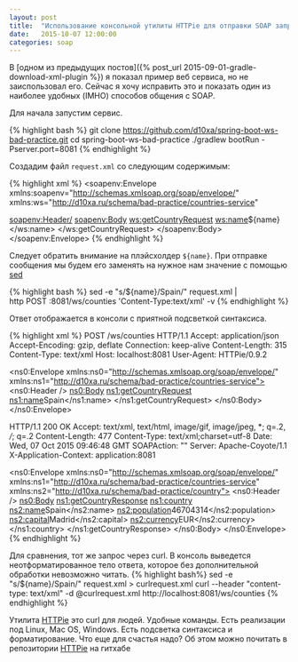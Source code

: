 ```yaml
---
layout: post
title:  "Использование консольной утилиты HTTPie для отправки SOAP запросов"
date:   2015-10-07 12:00:00
categories: soap
---
```


В [одном из предыдущих постов]({% post_url 2015-09-01-gradle-download-xml-plugin %}) 
я показал пример веб сервиса, но не заиспользовал его. 
Сейчас я хочу исправить это и показать один из наиболее удобных (IMHO) способов общения с SOAP.

Для начала запустим сервис.

{% highlight bash %}
git clone https://github.com/d10xa/spring-boot-ws-bad-practice.git
cd spring-boot-ws-bad-practice
./gradlew bootRun -Pserver.port=8081
{% endhighlight %}

Создадим файл `request.xml` со следующим содержимым:

{% highlight xml %}
<soapenv:Envelope xmlns:soapenv="http://schemas.xmlsoap.org/soap/envelope/" 
xmlns:ws="http://d10xa.ru/schema/bad-practice/countries-service"
>
   <soapenv:Header/>
   <soapenv:Body>
      <ws:getCountryRequest>
         <ws:name>${name}</ws:name>
      </ws:getCountryRequest>
   </soapenv:Body>
</soapenv:Envelope>
{% endhighlight %}

Следует обратить внимание на плэйсхолдер `${name}`. 
При отправке сообщения мы будем его заменять на нужное нам значение с помощью [sed](https://ru.wikipedia.org/wiki/Sed) 

{% highlight bash %}
sed -e "s/\${name}/Spain/" request.xml | \
http POST :8081/ws/counties 'Content-Type:text/xml' -v
{% endhighlight %}

Ответ отображается в консоли с приятной подсветкой синтаксиса.

{% highlight xml %}
POST /ws/counties HTTP/1.1
Accept: application/json
Accept-Encoding: gzip, deflate
Connection: keep-alive
Content-Length: 315
Content-Type: text/xml
Host: localhost:8081
User-Agent: HTTPie/0.9.2

<ns0:Envelope xmlns:ns0="http://schemas.xmlsoap.org/soap/envelope/" 
xmlns:ns1="http://d10xa.ru/schema/bad-practice/countries-service">
    <ns0:Header />
    <ns0:Body>
        <ns1:getCountryRequest>
            <ns1:name>Spain</ns1:name>
        </ns1:getCountryRequest>
    </ns0:Body>
</ns0:Envelope>

HTTP/1.1 200 OK
Accept: text/xml, text/html, image/gif, image/jpeg, *; q=.2, */*; q=.2
Content-Length: 477
Content-Type: text/xml;charset=utf-8
Date: Wed, 07 Oct 2015 09:46:48 GMT
SOAPAction: ""
Server: Apache-Coyote/1.1
X-Application-Context: application:8081

<ns0:Envelope xmlns:ns0="http://schemas.xmlsoap.org/soap/envelope/" 
xmlns:ns1="http://d10xa.ru/schema/bad-practice/countries-service" 
xmlns:ns2="http://d10xa.ru/schema/bad-practice/country">
    <ns0:Header />
    <ns0:Body>
        <ns1:getCountryResponse>
            <ns1:country>
                <ns2:name>Spain</ns2:name>
                <ns2:population>46704314</ns2:population>
                <ns2:capital>Madrid</ns2:capital>
                <ns2:currency>EUR</ns2:currency>
            </ns1:country>
        </ns1:getCountryResponse>
    </ns0:Body>
</ns0:Envelope>
{% endhighlight %}

Для сравнения, тот же запрос через curl.
В консоль выведется неотформатированное тело ответа, которое без дополнительной обработки невозможно читать.
{% highlight bash%}
sed -e "s/\${name}/Spain/" request.xml > curlrequest.xml
curl --header "content-type: text/xml" -d @curlrequest.xml http://localhost:8081/ws/counties
{% endhighlight %}

Утилита [HTTPie](http://httpie.org/) это curl для людей. 
Удобные команды.
Есть реализации под Linux, Mac OS, Windows. 
Есть подсветка синтаксиса и форматирование.
Что еще для счастья надо? Об этом можно почитать в репозитории [HTTPie](https://github.com/jkbrzt/httpie) на гитхабе